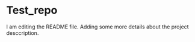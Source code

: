 # Test_repo
I am editing the README file. Adding some more details about the project desccription.

